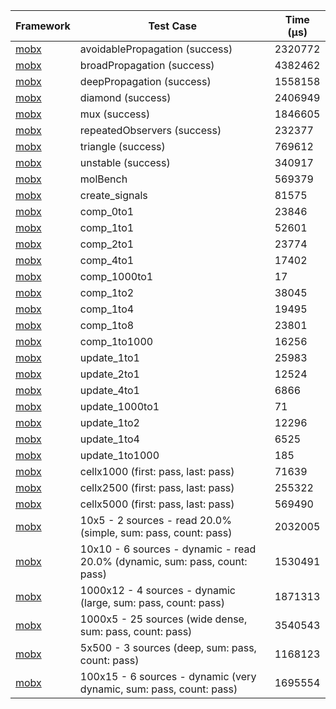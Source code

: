 | Framework | Test Case | Time (μs) |
| --- | --- | --- |
| [mobx](https://github.com/mobxjs/mobx.dart) | avoidablePropagation (success) | 2320772 |
| [mobx](https://github.com/mobxjs/mobx.dart) | broadPropagation (success) | 4382462 |
| [mobx](https://github.com/mobxjs/mobx.dart) | deepPropagation (success) | 1558158 |
| [mobx](https://github.com/mobxjs/mobx.dart) | diamond (success) | 2406949 |
| [mobx](https://github.com/mobxjs/mobx.dart) | mux (success) | 1846605 |
| [mobx](https://github.com/mobxjs/mobx.dart) | repeatedObservers (success) | 232377 |
| [mobx](https://github.com/mobxjs/mobx.dart) | triangle (success) | 769612 |
| [mobx](https://github.com/mobxjs/mobx.dart) | unstable (success) | 340917 |
| [mobx](https://github.com/mobxjs/mobx.dart) | molBench | 569379 |
| [mobx](https://github.com/mobxjs/mobx.dart) | create_signals | 81575 |
| [mobx](https://github.com/mobxjs/mobx.dart) | comp_0to1 | 23846 |
| [mobx](https://github.com/mobxjs/mobx.dart) | comp_1to1 | 52601 |
| [mobx](https://github.com/mobxjs/mobx.dart) | comp_2to1 | 23774 |
| [mobx](https://github.com/mobxjs/mobx.dart) | comp_4to1 | 17402 |
| [mobx](https://github.com/mobxjs/mobx.dart) | comp_1000to1 | 17 |
| [mobx](https://github.com/mobxjs/mobx.dart) | comp_1to2 | 38045 |
| [mobx](https://github.com/mobxjs/mobx.dart) | comp_1to4 | 19495 |
| [mobx](https://github.com/mobxjs/mobx.dart) | comp_1to8 | 23801 |
| [mobx](https://github.com/mobxjs/mobx.dart) | comp_1to1000 | 16256 |
| [mobx](https://github.com/mobxjs/mobx.dart) | update_1to1 | 25983 |
| [mobx](https://github.com/mobxjs/mobx.dart) | update_2to1 | 12524 |
| [mobx](https://github.com/mobxjs/mobx.dart) | update_4to1 | 6866 |
| [mobx](https://github.com/mobxjs/mobx.dart) | update_1000to1 | 71 |
| [mobx](https://github.com/mobxjs/mobx.dart) | update_1to2 | 12296 |
| [mobx](https://github.com/mobxjs/mobx.dart) | update_1to4 | 6525 |
| [mobx](https://github.com/mobxjs/mobx.dart) | update_1to1000 | 185 |
| [mobx](https://github.com/mobxjs/mobx.dart) | cellx1000 (first: pass, last: pass) | 71639 |
| [mobx](https://github.com/mobxjs/mobx.dart) | cellx2500 (first: pass, last: pass) | 255322 |
| [mobx](https://github.com/mobxjs/mobx.dart) | cellx5000 (first: pass, last: pass) | 569490 |
| [mobx](https://github.com/mobxjs/mobx.dart) | 10x5 - 2 sources - read 20.0% (simple, sum: pass, count: pass) | 2032005 |
| [mobx](https://github.com/mobxjs/mobx.dart) | 10x10 - 6 sources - dynamic - read 20.0% (dynamic, sum: pass, count: pass) | 1530491 |
| [mobx](https://github.com/mobxjs/mobx.dart) | 1000x12 - 4 sources - dynamic (large, sum: pass, count: pass) | 1871313 |
| [mobx](https://github.com/mobxjs/mobx.dart) | 1000x5 - 25 sources (wide dense, sum: pass, count: pass) | 3540543 |
| [mobx](https://github.com/mobxjs/mobx.dart) | 5x500 - 3 sources (deep, sum: pass, count: pass) | 1168123 |
| [mobx](https://github.com/mobxjs/mobx.dart) | 100x15 - 6 sources - dynamic (very dynamic, sum: pass, count: pass) | 1695554 |
